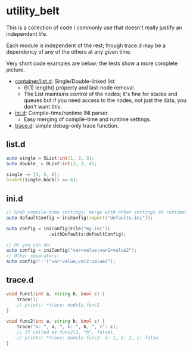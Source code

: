 # utility_belt

This is a collection of code I commonly use that doesn't really justify an
independent life.

Each module is independent of the rest; though trace.d may be a dependency of
any of the others at any given time.

Very short code examples are below; the tests show a more complete picture.

* [container/list.d](#listd): Single/Double-linked list
    * Θ(1) length() property and last-node removal.
    * The List maintains control of the nodes; it's fine for stacks and queues
      but if you need access to the nodes, not just the data, you don't want
      this.
* [ini.d](#inid): Compile-time/runtime INI parser.
    * Easy merging of compile-time and runtime settings.
* [trace.d](#traced): simple debug-only trace function.

## list.d

```d
auto single = SList!int(1, 2, 3);
auto double_ = DList!int(2, 3, 4);

single ~= [4, 5, 6];
assert(single.back() == 6);
```

## ini.d

```d
// Grab compile-time settings; merge with other settings at runtime:
auto defaultConfig = iniConfig(import("defaults.ini"));

auto config = iniConfig(File("my.ini"))
                .withDefaults(defaultConfig);

// Or you can do:
auto config = iniConfig("var=value;var2=value2");
// Other separators:
auto config!':'("var:value;var2:value2");
```

## trace.d

```d
void func1(int a, string b, bool c) {
    trace();
    // prints: *trace: module.func1
}

void func2(int a, string b, bool c) {
    trace("a: ", a, ", b: ", b, ", c": c);
    // If called as func2(1, "b", false),
    // prints: *trace: module.func2- a: 1, b: 2, c: false
}
```
